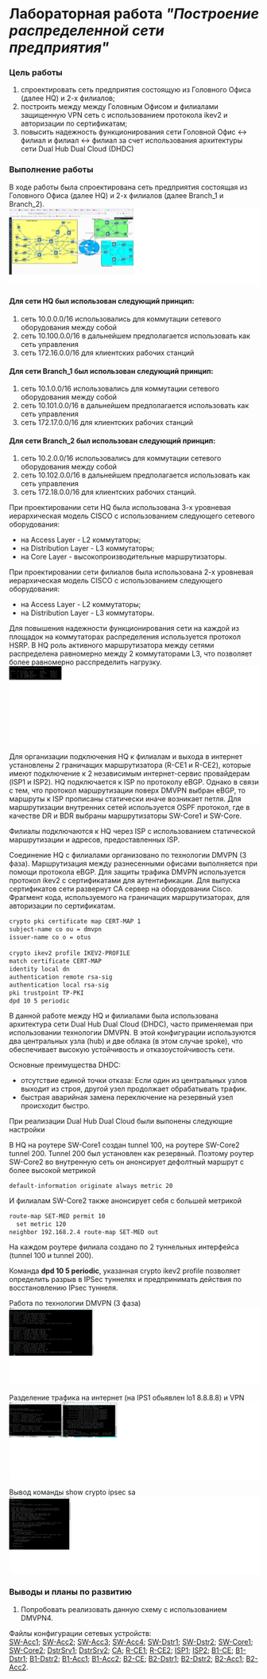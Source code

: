 #          Лабораторная работа _"Построение распределенной сети предприятия"_

### Цель работы
  1. спроектировать сеть предприятия состоящую из Головного Офиса (далее HQ) и 2-х филиалов;
  2. построить между между Головным Офисом и филиалами защищенную VPN сеть с использованием протокола ikev2 и авторизации по сертификатам;
  3. повысить надежность функционирования сети Головной Офис <-> филиал и  филиал <-> филиал за счет использования архитектуры сети Dual Hub Dual Cloud (DHDC)

### Выполнение работы
  В ходе работы была спроектирована сеть предприятия состоящая из Головного Офиса (далее HQ) и 2-х филиалов (далее Branch_1 и Branch_2).
![](total_schem_.jpg)
     
#### Для сети HQ был использован следующий принцип:
  1. сеть 10.0.0.0/16 использовались для коммутации сетевого оборудования между собой
  2. сеть 10.100.0.0/16 в дальнейшем предполагается использовать как сеть управления
  3. сеть 172.16.0.0/16 для клиентских рабочих станций

#### Для сети Branch_1 был использован следующий принцип:
  1. сеть 10.1.0.0/16 использовались для коммутации сетевого оборудования между собой
  2. сеть 10.101.0.0/16 в дальнейшем предполагается использовать как сеть управления
  3. сеть 172.17.0.0/16 для клиентских рабочих станций

#### Для сети Branch_2 был использован следующий принцип:
  1. сеть 10.2.0.0/16 использовались для коммутации сетевого оборудования между собой
  2. сеть 10.102.0.0/16 в дальнейшем предполагается использовать как сеть управления
  3. сеть 172.18.0.0/16 для клиентских рабочих станций.
      
  При проектировании сети HQ была использована 3-х уровневая иерархическая модель CISCO с использованием следующего сетевого оборудования:
- на Access Layer - L2 коммутаторы;
- на Distribution Layer - L3 коммутаторы;
- на Core Layer - высокопроизводительные маршрутизаторы.

При проектировании сети филиалов была использована 2-х уровневая иерархическая модель CISCO с использованием следующего оборудования:
- на Access Layer - L2 коммутаторы;
- на Distribution Layer - L3 коммутаторы.

Для повышения надежности функционирования сети на каждой из площадок на коммутаторах распределения используется протокол HSRP.
В HQ роль активного маршрутизатора между сетями распределена равномерно между 2 коммутаторами L3, что позволяет более равномерно расспределить нагрузку.
![](standby.jpg)

Для организации подключения HQ к филиалам и выхода в интернет установлены 2 граничащих маршрутизатора (R-CE1 и R-CE2), которые имеют подключение к 2
независимым интернет-сервис провайдерам (ISP1 и ISP2). HQ подключается к ISP по протоколу eBGP. Однако в связи с тем, что протокол маршрутизации поверх DMVPN выбран eBGP, то маршруты к ISP прописаны статически иначе возникает петля. Для маршрутизации внутренних сетей используется OSPF 
протокол, где в качестве DR и BDR выбраны маршрутизаторы SW-Core1 и SW-Core. 

Филиалы подключаются к HQ через  ISP с использованием статической маршрутизации и адресов, предоставленных ISP. 
	 
Соединение HQ с филиалами организовано по технологии DMVPN (3 фаза). Маршрутизация между разнесенными офисами выполняется при помощи протокола eBGP.
Для защиты трафика DMVPN используется протокол ikev2 с сертификатами для аутентификации. Для выпуска сертификатов сети развернут 
CA сервер на оборудовании Cisco. Фрагмент кода, используемого на граничащих маршрутизаторах, для авторизации по сертификатам.

    crypto pki certificate map CERT-MAP 1
    subject-name co ou = dmvpn
    issuer-name co o = otus

    crypto ikev2 profile IKEV2-PROFILE
    match certificate CERT-MAP
    identity local dn
    authentication remote rsa-sig
    authentication local rsa-sig
    pki trustpoint TP-PKI
    dpd 10 5 periodic

В данной работе между HQ и филиалами была использована архитектура сети Dual Hub Dual Cloud (DHDC), часто применяемая при использовании технологии DMVPN. 
В этой конфигурации используются два центральных узла (hub) и две облака (в этом случае spoke), что обеспечивает высокую устойчивость и отказоустойчивость
сети.

Основные преимущества DHDC:
 - отсутствие единой точки отказа: Если один из центральных узлов выходит из строя, другой узел продолжает обрабатывать трафик.
 - быстрая аварийная замена переключение на резервный узел происходит быстро.

При реализации Dual Hub Dual Cloud были выпонены следующие настройки

В HQ на роутере SW-Core1 создан tunnel 100, на роутере SW-Core2 tunnel 200. Tunnel 200 был установлен как резервный. Поэтому роутер SW-Core2 во внутренную
сеть он анонсирует дефолтный маршрут с более высокой метрикой

    default-information originate always metric 20

И филиалам SW-Core2 также анонсирует себя с большей метрикой 

    route-map SET-MED permit 10
      set metric 120
    neighbor 192.168.2.4 route-map SET-MED out

На каждом роутере филиала создано по 2 туннельных интерфейса (tunnel 100 и tunnel 200).

Команда **__dpd 10 5 periodic__**, указанная crypto ikev2 profile позволяет определить разрыв в IPSec туннелях и предпринимать действия по восстановлению IPsec 
туннеля.


Работа по технологии DMVPN (3 фаза) 
![](DMVPN_stage3.jpg)

Разделение трафика на интернет (на IPS1 обьявлен lo1 8.8.8.8) и VPN
![](Access_Inet_and_VPN.jpg)

Вывод команды show crypto ipsec sa
![](IPsec.jpg)

### Выводы и планы по развитию
   1. Попробовать реализовать данную схему с использованием DMVPN4.


Файлы конфигурации сетевых устройств:  
  [SW-Acc1](https://github.com/kononenko-yury/otus-network-practics/blob/main/lab45/SW-Acc1);
  [SW-Acc2](https://github.com/kononenko-yury/otus-network-practics/blob/main/lab45/SW-Acc2);
  [SW-Acc3](https://github.com/kononenko-yury/otus-network-practics/blob/main/lab45/SW-Acc3);
  [SW-Acc4](https://github.com/kononenko-yury/otus-network-practics/blob/main/lab45/SW-Acc4);
  [SW-Dstr1](https://github.com/kononenko-yury/otus-network-practics/blob/main/lab45/SW-Dstr1);
  [SW-Dstr2](https://github.com/kononenko-yury/otus-network-practics/blob/main/lab45/SW-Dstr2);
  [SW-Core1](https://github.com/kononenko-yury/otus-network-practics/blob/main/lab45/SW-Core1);
  [SW-Core2](https://github.com/kononenko-yury/otus-network-practics/blob/main/lab45/SW-Core2);
  [DstrSrv1](https://github.com/kononenko-yury/otus-network-practics/blob/main/lab45/DstrSrv1);
  [DstrSrv2](https://github.com/kononenko-yury/otus-network-practics/blob/main/lab45/DstrSrv2);
  [CA](https://github.com/kononenko-yury/otus-network-practics/blob/main/lab45/CA);
  [R-CE1](https://github.com/kononenko-yury/otus-network-practics/blob/main/lab45/R-CE1);
  [R-CE2](https://github.com/kononenko-yury/otus-network-practics/blob/main/lab45/R-CE2);
  [ISP1](https://github.com/kononenko-yury/otus-network-practics/blob/main/lab45/ISP1);
  [ISP2](https://github.com/kononenko-yury/otus-network-practics/blob/main/lab45/ISP2);
  [B1-CE](https://github.com/kononenko-yury/otus-network-practics/blob/main/lab45/B1-CE);
  [B1-Dstr1](https://github.com/kononenko-yury/otus-network-practics/blob/main/lab45/B1-Dstr1);
  [B1-Dstr2](https://github.com/kononenko-yury/otus-network-practics/blob/main/lab45/B1-Dstr2);
  [B1-Acc1](https://github.com/kononenko-yury/otus-network-practics/blob/main/lab45/B1-Acc1);
  [B1-Acc2](https://github.com/kononenko-yury/otus-network-practics/blob/main/lab45/B1-Acc2);
  [B2-CE](https://github.com/kononenko-yury/otus-network-practics/blob/main/lab45/B2-CE);
  [B2-Dstr1](https://github.com/kononenko-yury/otus-network-practics/blob/main/lab45/B2-Dstr1);
  [B2-Dstr2](https://github.com/kononenko-yury/otus-network-practics/blob/main/lab45/B2-Dstr2);
  [B2-Acc1](https://github.com/kononenko-yury/otus-network-practics/blob/main/lab45/B2-Acc1);
  [B2-Acc2](https://github.com/kononenko-yury/otus-network-practics/blob/main/lab45/B2-Acc2).  
 
